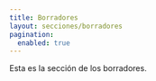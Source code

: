 ```yaml
---
title: Borradores
layout: secciones/borradores
pagination: 
  enabled: true
---
```


Esta es la sección de los borradores.